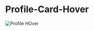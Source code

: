 # Profile-Card-Hover

![Profile HOver](https://user-images.githubusercontent.com/31548338/174304199-a25523f3-3bb7-4efa-8339-7c194dc7d97c.png)
